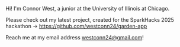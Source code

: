 Hi! I'm Connor West, a junior at the University of Illinois at Chicago.

Please check out my latest project, created for the SparkHacks 2025 hackathon -> https://github.com/westconn24/garden-app

Reach me at my email address westconn24@gmail.com!


